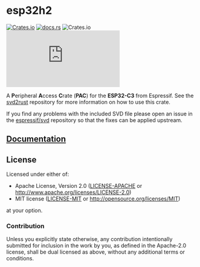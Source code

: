 # esp32h2

[![Crates.io](https://img.shields.io/crates/v/esp32h2?labelColor=1C2C2E&color=C96329&logo=Rust&style=flat-square)](https://crates.io/crates/esp32h2)
[![docs.rs](https://img.shields.io/docsrs/esp32h2?labelColor=1C2C2E&color=C96329&logo=rust&style=flat-square)](https://docs.rs/esp32h2)
![Crates.io](https://img.shields.io/crates/l/esp32h2?labelColor=1C2C2E&style=flat-square)
[![Matrix](https://img.shields.io/matrix/esp-rs:matrix.org?label=join%20matrix&labelColor=1C2C2E&color=BEC5C9&logo=matrix&style=flat-square)](https://matrix.to/#/#esp-rs:matrix.org)

A **P**eripheral **A**ccess **C**rate (**PAC**) for the **ESP32-C3** from Espressif. See the [svd2rust] repository for more information on how to use this crate.

If you find any problems with the included SVD file please open an issue in the [espressif/svd] repository so that the fixes can be applied upstream.

[svd2rust]: https://github.com/rust-embedded/svd2rust
[espressif/svd]: https://github.com/espressif/svd

## [Documentation](https://docs.rs/esp32h2)

## License

Licensed under either of:

- Apache License, Version 2.0 ([LICENSE-APACHE](../LICENSE-APACHE) or http://www.apache.org/licenses/LICENSE-2.0)
- MIT license ([LICENSE-MIT](../LICENSE-MIT) or http://opensource.org/licenses/MIT)

at your option.

### Contribution

Unless you explicitly state otherwise, any contribution intentionally submitted for inclusion in
the work by you, as defined in the Apache-2.0 license, shall be dual licensed as above, without
any additional terms or conditions.
